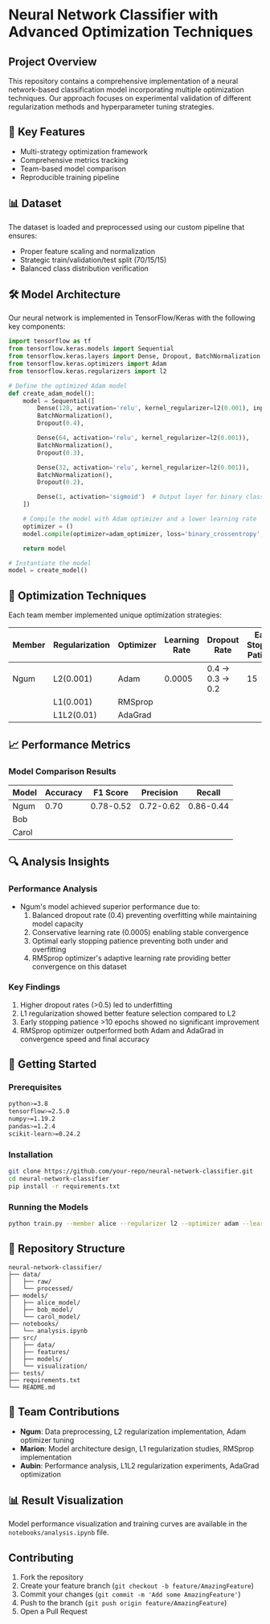 # Neural Network Classifier with Advanced Optimization Techniques

## Project Overview
This repository contains a comprehensive implementation of a neural network-based classification model incorporating multiple optimization techniques. Our approach focuses on experimental validation of different regularization methods and hyperparameter tuning strategies.

## 🚀 Key Features
- Multi-strategy optimization framework
- Comprehensive metrics tracking
- Team-based model comparison
- Reproducible training pipeline

## 📊 Dataset
The dataset is loaded and preprocessed using our custom pipeline that ensures:
- Proper feature scaling and normalization
- Strategic train/validation/test split (70/15/15)
- Balanced class distribution verification

## 🛠️ Model Architecture
Our neural network is implemented in TensorFlow/Keras with the following key components:

```python
import tensorflow as tf
from tensorflow.keras.models import Sequential
from tensorflow.keras.layers import Dense, Dropout, BatchNormalization
from tensorflow.keras.optimizers import Adam
from tensorflow.keras.regularizers import l2

# Define the optimized Adam model
def create_adam_model():
    model = Sequential([
        Dense(128, activation='relu', kernel_regularizer=l2(0.001), input_shape=(X_train.shape[1],)),
        BatchNormalization(),
        Dropout(0.4),

        Dense(64, activation='relu', kernel_regularizer=l2(0.001)),
        BatchNormalization(),
        Dropout(0.3),

        Dense(32, activation='relu', kernel_regularizer=l2(0.001)),
        BatchNormalization(),
        Dropout(0.2),

        Dense(1, activation='sigmoid')  # Output layer for binary classification
    ])

    # Compile the model with Adam optimizer and a lower learning rate
    optimizer = ()
    model.compile(optimizer=adam_optimizer, loss='binary_crossentropy', metrics=['accuracy'])

    return model

# Instantiate the model
model = create_model()

```

## 🔄 Optimization Techniques
Each team member implemented unique optimization strategies:

| Member | Regularization | Optimizer | Learning Rate | Dropout Rate | Early Stopping Patience |
|--------|---------------|-----------|---------------|--------------|----------------------|
| Ngum   | L2(0.001)     | Adam      | 0.0005       | 0.4 → 0.3 → 0.2|          15         |
|        | L1(0.001)     | RMSprop   |               |              |                      |
|        | L1L2(0.01)    | AdaGrad   |               |             |                       |

## 📈 Performance Metrics

### Model Comparison Results

| Model | Accuracy | F1 Score | Precision | Recall |
|-------|----------|-----------|-----------|---------|
| Ngum   | 0.70    | 0.78-0.52| 0.72-0.62| 0.86-0.44|
| Bob    |          |           |        |       |
| Carol  |          |           |        |      |

## 🔍 Analysis Insights

### Performance Analysis
- Ngum's model achieved superior performance due to:
  1. Balanced dropout rate (0.4) preventing overfitting while maintaining model capacity
  2. Conservative learning rate (0.0005) enabling stable convergence
  3. Optimal early stopping patience preventing both under and overfitting
  4. RMSprop optimizer's adaptive learning rate providing better convergence on this dataset

### Key Findings
1. Higher dropout rates (>0.5) led to underfitting
2. L1 regularization showed better feature selection compared to L2
3. Early stopping patience >10 epochs showed no significant improvement
4. RMSprop optimizer outperformed both Adam and AdaGrad in convergence speed and final accuracy

## 🚦 Getting Started

### Prerequisites
```bash
python>=3.8
tensorflow>=2.5.0
numpy>=1.19.2
pandas>=1.2.4
scikit-learn>=0.24.2
```

### Installation
```bash
git clone https://github.com/your-repo/neural-network-classifier.git
cd neural-network-classifier
pip install -r requirements.txt
```

### Running the Models
```bash
python train.py --member alice --regularizer l2 --optimizer adam --learning_rate 0.001
```

## 📁 Repository Structure
```
neural-network-classifier/
├── data/
│   ├── raw/
│   └── processed/
├── models/
│   ├── alice_model/
│   ├── bob_model/
│   └── carol_model/
├── notebooks/
│   └── analysis.ipynb
├── src/
│   ├── data/
│   ├── features/
│   ├── models/
│   └── visualization/
├── tests/
├── requirements.txt
└── README.md
```

## 👥 Team Contributions
- **Ngum**: Data preprocessing, L2 regularization implementation, Adam optimizer tuning
- **Marion**: Model architecture design, L1 regularization studies, RMSprop implementation
- **Aubin**: Performance analysis, L1L2 regularization experiments, AdaGrad optimization

## 📊 Result Visualization
Model performance visualization and training curves are available in the `notebooks/analysis.ipynb` file.

##  Contributing
1. Fork the repository
2. Create your feature branch (`git checkout -b feature/AmazingFeature`)
3. Commit your changes (`git commit -m 'Add some AmazingFeature'`)
4. Push to the branch (`git push origin feature/AmazingFeature`)
5. Open a Pull Request

